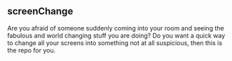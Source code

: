 ## screenChange

Are you afraid of someone suddenly coming into your room and seeing the fabulous and world changing stuff you are doing? Do you want a quick way to change all your screens into something not at all suspicious, then this is the repo for you.
